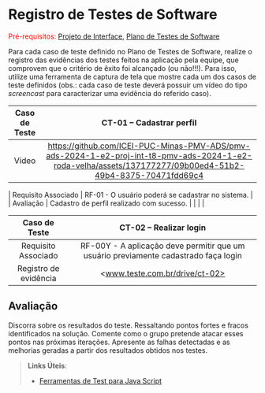 # Registro de Testes de Software

<span style="color:red">Pré-requisitos: <a href="3-Projeto de Interface.md"> Projeto de Interface</a></span>, <a href="8-Plano de Testes de Software.md"> Plano de Testes de Software</a>

Para cada caso de teste definido no Plano de Testes de Software, realize o registro das evidências dos testes feitos na aplicação pela equipe, que comprovem que o critério de êxito foi alcançado (ou não!!!). Para isso, utilize uma ferramenta de captura de tela que mostre cada um dos casos de teste definidos (obs.: cada caso de teste deverá possuir um vídeo do tipo _screencast_ para caracterizar uma evidência do referido caso).

| **Caso de Teste** 	| **CT-01 – Cadastrar perfil** 	|
|:---:	|:---:	|
| Vídeo | https://github.com/ICEI-PUC-Minas-PMV-ADS/pmv-ads-2024-1-e2-proj-int-t8-pmv-ads-2024-1-e2-roda-velha/assets/137177277/09b00ed4-51b2-49b4-8375-70471fdd69c4 |

|	Requisito Associado 	| RF-01 - O usuário poderá se cadastrar no sistema. |
| Avaliação 	| Cadastro de perfil realizado com sucesso. |
|  	|  	|



  

| **Caso de Teste**  | **CT-02 – Realizar login**  |
|:---: |:---: |
| Requisito Associado  | RF-00Y - A aplicação deve permitir que um usuário previamente cadastrado faça login |
|Registro de evidência | <www.teste.com.br/drive/ct-02> |

## Avaliação

Discorra sobre os resultados do teste. Ressaltando pontos fortes e fracos identificados na solução. Comente como o grupo pretende atacar esses pontos nas próximas iterações. Apresente as falhas detectadas e as melhorias geradas a partir dos resultados obtidos nos testes.

> **Links Úteis**:
>
> - [Ferramentas de Test para Java Script](https://geekflare.com/javascript-unit-testing/)
